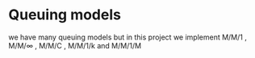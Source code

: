 # Queuing models
we have many queuing models but in this project we implement M/M/1 , M/M/∞ , M/M/C , M/M/1/k and M/M/1/M
